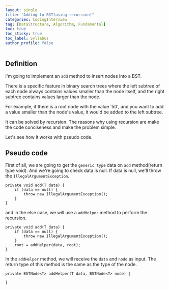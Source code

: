 ```yaml
---
layout: single
title: "Adding to BST(using recursion)"
categories: CodingInterview
tag: [DataStructure, Algorithm, Fundamental]
toc: true
toc_sticky: true
toc_label: Syllabus
author_profile: false
---
```


## Definition

I'm going to implement an `add` method to insert nodes into a BST.

There is a specific feature in binary search trees where the left subtree of each node always contains values smaller than the node itself, and the right subtree contains values larger than the node.

For example, if there is a root node with the value '50', and you want to add a value smaller than the node's value, it would be added to the left subtree.

It can be solved by recursion. The reasons why using recursion are make the code conciseness and make the problem simple.

Let's see how it works with pseudo code.

## Pseudo code

First of all, we are going to get the `generic type` data on `add` method(return type void).
And we're going to check data is null. If data is null, we'll throw the `IllegalArgumentException`.

```
private void add(T data) {
    if (data == null) {
        throw new IllegalArgumentException();
    }
}
```

and in the else case, we will use a `addHelper` method to perform the recursion.

```
private void add(T data) {
    if (data == null) {
        throw new IllegalArgumentException();
    }
    root = addHelper(data, root);
}
```

In the `addHelper` method, we will receive the `data` and `node` as input. The return type of this method is the same as the type of the node.

```
private BSTNode<T> addHelper(T data, BSTNode<T> node) {

}
```
